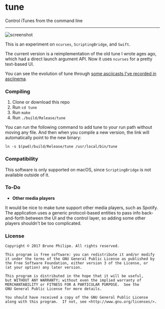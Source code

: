 # tune

Control iTunes from the command line

---

![screenshot](http://i.imgur.com/cvQBFbI.png)

This is an experiment on `ncurses`, `ScriptingBridge`, and `Swift`.

The current version is a reimplementation of the old tune I wrote ages ago, which had a direct launch argument API. Now it uses `ncurses` for a pretty text-based UI.

You can see the evolution of tune through [some asciicasts I've recorded in asciinema](https://asciinema.org/~brunophilipe).

### Compiling

1. Clone or download this repo
2. Run `cd tune`
2. Run `make`
3. Run `./build/Release/tune`

You can run the following command to add tune to your run path without moving any file. And then when you compile a new version, the link will automatically point to the new binary:

```
ln -s $(pwd)/build/Release/tune /usr/local/bin/tune
```

### Compatibility

This software is only supported on macOS, since `ScriptingBridge` is not available outside of it.

### To-Do

* **Other media players**

It would be nice to make tune support other media players, such as Spotify. The application uses a generic protocol-based entities to pass 
info back-and-forth between the UI and the control layer, so adding some other players shouldn't be too complicated.

### License

```
Copyright © 2017 Bruno Philipe. All rights reserved.

This program is free software: you can redistribute it and/or modify
it under the terms of the GNU General Public License as published by
the Free Software Foundation, either version 3 of the License, or
(at your option) any later version.

This program is distributed in the hope that it will be useful,
but WITHOUT ANY WARRANTY; without even the implied warranty of
MERCHANTABILITY or FITNESS FOR A PARTICULAR PURPOSE.  See the
GNU General Public License for more details.

You should have received a copy of the GNU General Public License
along with this program.  If not, see <http://www.gnu.org/licenses/>.
```

